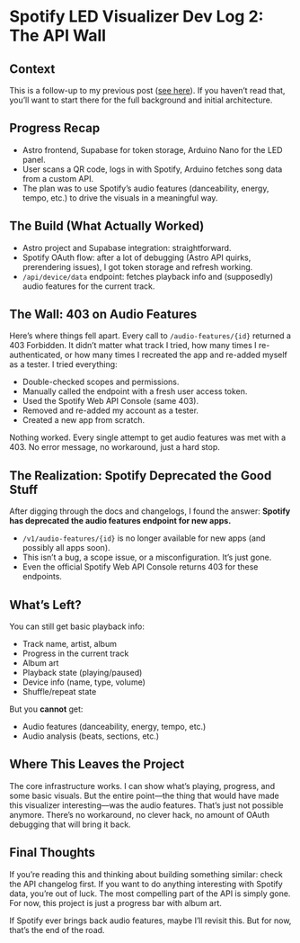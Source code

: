 # Spotify LED Visualizer Dev Log 2: The API Wall

## Context

This is a follow-up to my previous post ([see here](https://justin-itp.notion.site/Final-The-joys-of-the-Spotify-API-1dd9127f465d804b8ac9fb7e471e239a?pvs=4)). If you haven’t read that, you’ll want to start there for the full background and initial architecture.

## Progress Recap

- Astro frontend, Supabase for token storage, Arduino Nano for the LED panel.
- User scans a QR code, logs in with Spotify, Arduino fetches song data from a custom API.
- The plan was to use Spotify’s audio features (danceability, energy, tempo, etc.) to drive the visuals in a meaningful way.

## The Build (What Actually Worked)

- Astro project and Supabase integration: straightforward.
- Spotify OAuth flow: after a lot of debugging (Astro API quirks, prerendering issues), I got token storage and refresh working.
- `/api/device/data` endpoint: fetches playback info and (supposedly) audio features for the current track.

## The Wall: 403 on Audio Features

Here’s where things fell apart. Every call to `/audio-features/{id}` returned a 403 Forbidden. It didn’t matter what track I tried, how many times I re-authenticated, or how many times I recreated the app and re-added myself as a tester. I tried everything:

- Double-checked scopes and permissions.
- Manually called the endpoint with a fresh user access token.
- Used the Spotify Web API Console (same 403).
- Removed and re-added my account as a tester.
- Created a new app from scratch.

Nothing worked. Every single attempt to get audio features was met with a 403. No error message, no workaround, just a hard stop.

## The Realization: Spotify Deprecated the Good Stuff

After digging through the docs and changelogs, I found the answer: **Spotify has deprecated the audio features endpoint for new apps.**

- `/v1/audio-features/{id}` is no longer available for new apps (and possibly all apps soon).
- This isn’t a bug, a scope issue, or a misconfiguration. It’s just gone.
- Even the official Spotify Web API Console returns 403 for these endpoints.

## What’s Left?

You can still get basic playback info:
- Track name, artist, album
- Progress in the current track
- Album art
- Playback state (playing/paused)
- Device info (name, type, volume)
- Shuffle/repeat state

But you **cannot** get:
- Audio features (danceability, energy, tempo, etc.)
- Audio analysis (beats, sections, etc.)

## Where This Leaves the Project

The core infrastructure works. I can show what’s playing, progress, and some basic visuals. But the entire point—the thing that would have made this visualizer interesting—was the audio features. That’s just not possible anymore. There’s no workaround, no clever hack, no amount of OAuth debugging that will bring it back.

## Final Thoughts

If you’re reading this and thinking about building something similar: check the API changelog first. If you want to do anything interesting with Spotify data, you’re out of luck. The most compelling part of the API is simply gone. For now, this project is just a progress bar with album art.

If Spotify ever brings back audio features, maybe I’ll revisit this. But for now, that’s the end of the road.
